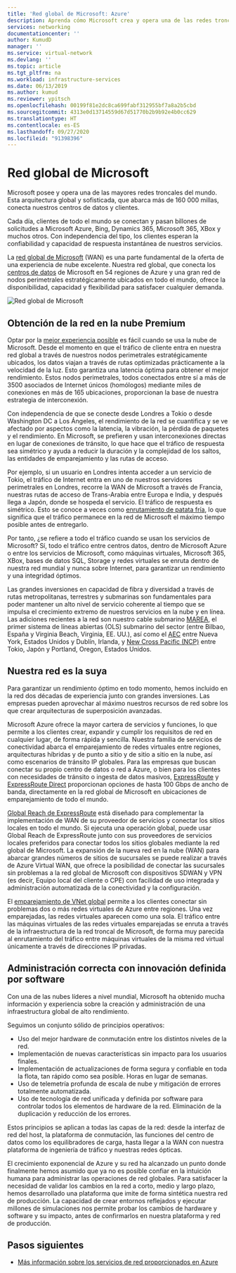 ```yaml
---
title: 'Red global de Microsoft: Azure'
description: Aprenda cómo Microsoft crea y opera una de las redes troncales más grandes del mundo y por qué es fundamental para ofrecer una excelente experiencia en la nube.
services: networking
documentationcenter: ''
author: KumudD
manager: ''
ms.service: virtual-network
ms.devlang: ''
ms.topic: article
ms.tgt_pltfrm: na
ms.workload: infrastructure-services
ms.date: 06/13/2019
ms.author: kumud
ms.reviewer: ypitsch
ms.openlocfilehash: 00199f81e2dc8ca699fabf312955bf7a8a2b5cbd
ms.sourcegitcommit: 4313e0d13714559d67d51770b2b9b92e4b0cc629
ms.translationtype: HT
ms.contentlocale: es-ES
ms.lasthandoff: 09/27/2020
ms.locfileid: "91398396"
---
```

# <a name="microsoft-global-network"></a>Red global de Microsoft

Microsoft posee y opera una de las mayores redes troncales del mundo. Esta arquitectura global y sofisticada, que abarca más de 160 000 millas, conecta nuestros centros de datos y clientes. 
 
Cada día, clientes de todo el mundo se conectan y pasan billones de solicitudes a Microsoft Azure, Bing, Dynamics 365, Microsoft 365, XBox y muchos otros. Con independencia del tipo, los clientes esperan la confiabilidad y capacidad de respuesta instantánea de nuestros servicios. 
 
La [red global de Microsoft](https://azure.microsoft.com/global-infrastructure/global-network/) (WAN) es una parte fundamental de la oferta de una experiencia de nube excelente. Nuestra red global, que conecta los [centros de datos](https://azure.microsoft.com/global-infrastructure/) de Microsoft en 54 regiones de Azure y una gran red de nodos perimetrales estratégicamente ubicados en todo el mundo, ofrece la disponibilidad, capacidad y flexibilidad para satisfacer cualquier demanda.

![Red global de Microsoft](./media/microsoft-global-network/microsoft-global-wan.png)
 
## <a name="get-the-premium-cloud-network"></a>Obtención de la red en la nube Premium
 
Optar por la [mejor experiencia posible](https://www.sdxcentral.com/articles/news/azure-tops-aws-gcp-in-cloud-performance-says-thousandeyes/2018/11/) es fácil cuando se usa la nube de Microsoft. Desde el momento en que el tráfico de cliente entra en nuestra red global a través de nuestros nodos perimetrales estratégicamente ubicados, los datos viajan a través de rutas optimizadas prácticamente a la velocidad de la luz. Esto garantiza una latencia óptima para obtener el mejor rendimiento. Estos nodos perimetrales, todos conectados entre sí a más de 3500 asociados de Internet únicos (homólogos) mediante miles de conexiones en más de 165 ubicaciones, proporcionan la base de nuestra estrategia de interconexión. 
 
Con independencia de que se conecte desde Londres a Tokio o desde Washington DC a Los Ángeles, el rendimiento de la red se cuantifica y se ve afectado por aspectos como la latencia, la vibración, la pérdida de paquetes y el rendimiento.  En Microsoft, se prefieren y usan interconexiones directas en lugar de conexiones de tránsito, lo que hace que el tráfico de respuesta sea simétrico y ayuda a reducir la duración y la complejidad de los saltos, las entidades de emparejamiento y las rutas de acceso. 

Por ejemplo, si un usuario en Londres intenta acceder a un servicio de Tokio, el tráfico de Internet entra en uno de nuestros servidores perimetrales en Londres, recorre la WAN de Microsoft a través de Francia, nuestras rutas de acceso de Trans-Arabia entre Europa e India, y después llega a Japón, donde se hospeda el servicio. El tráfico de respuesta es simétrico. Esto se conoce a veces como [enrutamiento de patata fría](https://en.wikipedia.org/wiki/Hot-potato_and_cold-potato_routing), lo que significa que el tráfico permanece en la red de Microsoft el máximo tiempo posible antes de entregarlo.  
  
Por tanto, ¿se refiere a todo el tráfico cuando se usan los servicios de Microsoft? Sí, todo el tráfico entre centros datos, dentro de Microsoft Azure o entre los servicios de Microsoft, como máquinas virtuales, Microsoft 365, XBox, bases de datos SQL, Storage y redes virtuales se enruta dentro de nuestra red mundial y nunca sobre Internet, para garantizar un rendimiento y una integridad óptimos.  
 
Las grandes inversiones en capacidad de fibra y diversidad a través de rutas metropolitanas, terrestres y submarinas son fundamentales para poder mantener un alto nivel de servicio coherente al tiempo que se impulsa el crecimiento extremo de nuestros servicios en la nube y en línea. Las adiciones recientes a la red son nuestro cable submarino [MAREA](https://www.submarinecablemap.com/#/submarine-cable/marea), el primer sistema de líneas abiertas (OLS) submarino del sector (entre Bilbao, España y Virginia Beach, Virginia, EE. UU.), así como el [AEC](https://www.submarinecablemap.com/#/submarine-cable/aeconnect-1) entre Nueva York, Estados Unidos y Dublín, Irlanda, y [New Cross Pacific (NCP)](https://www.submarinecablemap.com/#/submarine-cable/new-cross-pacific-ncp-cable-system) entre Tokio, Japón y Portland, Oregon, Estados Unidos. 
 

## <a name="our-network-is-your-network"></a>Nuestra red es la suya

Para garantizar un rendimiento óptimo en todo momento, hemos incluido en la red dos décadas de experiencia junto con grandes inversiones. Las empresas pueden aprovechar al máximo nuestros recursos de red sobre los que crear arquitecturas de superposición avanzadas. 
 
Microsoft Azure ofrece la mayor cartera de servicios y funciones, lo que permite a los clientes crear, expandir y cumplir los requisitos de red en cualquier lugar, de forma rápida y sencilla. Nuestra familia de servicios de conectividad abarca el emparejamiento de redes virtuales entre regiones, arquitecturas híbridas y de punto a sitio y de sitio a sitio en la nube, así como escenarios de tránsito IP globales.  Para las empresas que buscan conectar su propio centro de datos o red a Azure, o bien para los clientes con necesidades de tránsito o ingesta de datos masivos, [ExpressRoute](../expressroute/expressroute-introduction.md) y [ExpressRoute Direct](../expressroute/expressroute-erdirect-about.md) proporcionan opciones de hasta 100 Gbps de ancho de banda, directamente en la red global de Microsoft en ubicaciones de emparejamiento de todo el mundo.  
 
[Global Reach de ExpressRoute](../expressroute/expressroute-global-reach.md) está diseñado para complementar la implementación de WAN de su proveedor de servicios y conectar los sitios locales en todo el mundo. Si ejecuta una operación global, puede usar Global Reach de ExpressRoute junto con sus proveedores de servicios locales preferidos para conectar todos los sitios globales mediante la red global de Microsoft. La expansión de la nueva red en la nube (WAN) para abarcar grandes números de sitios de sucursales se puede realizar a través de Azure Virtual WAN, que ofrece la posibilidad de conectar las sucursales sin problemas a la red global de Microsoft con dispositivos SDWAN y VPN (es decir, Equipo local del cliente o CPE) con facilidad de uso integrada y administración automatizada de la conectividad y la configuración. 
 
El [emparejamiento de VNet global](../virtual-network/virtual-network-peering-overview.md) permite a los clientes conectar sin problemas dos o más redes virtuales de Azure entre regiones. Una vez emparejadas, las redes virtuales aparecen como una sola. El tráfico entre las máquinas virtuales de las redes virtuales emparejadas se enruta a través de la infraestructura de la red troncal de Microsoft, de forma muy parecida al enrutamiento del tráfico entre máquinas virtuales de la misma red virtual únicamente a través de direcciones IP privadas. 
 

## <a name="well-managed-using-software-defined-innovation"></a>Administración correcta con innovación definida por software

Con una de las nubes líderes a nivel mundial, Microsoft ha obtenido mucha información y experiencia sobre la creación y administración de una infraestructura global de alto rendimiento.  
 
Seguimos un conjunto sólido de principios operativos: 
 
- Uso del mejor hardware de conmutación entre los distintos niveles de la red.  
- Implementación de nuevas características sin impacto para los usuarios finales.  
- Implementación de actualizaciones de forma segura y confiable en toda la flota, tan rápido como sea posible. Horas en lugar de semanas.  
- Uso de telemetría profunda de escala de nube y mitigación de errores totalmente automatizada.  
- Uso de tecnología de red unificada y definida por software para controlar todos los elementos de hardware de la red.  Eliminación de la duplicación y reducción de los errores. 
 
Estos principios se aplican a todas las capas de la red: desde la interfaz de red del host, la plataforma de conmutación, las funciones del centro de datos como los equilibradores de carga, hasta llegar a la WAN con nuestra plataforma de ingeniería de tráfico y nuestras redes ópticas.  
 
El crecimiento exponencial de Azure y su red ha alcanzado un punto donde finalmente hemos asumido que ya no es posible confiar en la intuición humana para administrar las operaciones de red globales. Para satisfacer la necesidad de validar los cambios en la red a corto, medio y largo plazo, hemos desarrollado una plataforma que imite de forma sintética nuestra red de producción. La capacidad de crear entornos reflejados y ejecutar millones de simulaciones nos permite probar los cambios de hardware y software y su impacto, antes de confirmarlos en nuestra plataforma y red de producción. 

## <a name="next-steps"></a>Pasos siguientes
- [Más información sobre los servicios de red proporcionados en Azure](https://azure.microsoft.com/product-categories/networking/)
